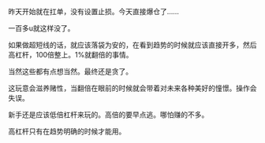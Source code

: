  昨天开始就在扛单，没有设置止损。今天直接爆仓了……

一百多u就这样没了。

如果做超短线的话，就应该落袋为安的，在看到趋势的时候就应该直接开多，然后高杠杆，100倍整上。1%就翻倍的事情。

当然这些都有点想当然。最终还是贪了。

这玩意会滋养赌性，当翻倍在眼前的时候就会带着对未来各种美好的憧憬。操作会失误。

新手还是应该低倍杠杆来玩的。高倍的要早点逃。哪怕赚的不多。

高杠杆只有在趋势明确的时候才能用。

